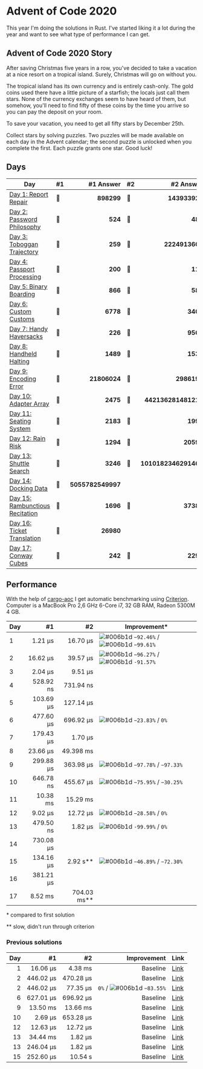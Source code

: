 # Advent of Code 2020

This year I'm doing the solutions in Rust. I've started liking it a lot during the year and want to see what type of performance I can get.

## Advent of Code 2020 Story

After saving Christmas five years in a row, you've decided to take a vacation at a nice resort on a tropical island. Surely, Christmas will go on without you.

The tropical island has its own currency and is entirely cash-only. The gold coins used there have a little picture of a starfish; the locals just call them stars. None of the currency exchanges seem to have heard of them, but somehow, you'll need to find fifty of these coins by the time you arrive so you can pay the deposit on your room.

To save your vacation, you need to get all fifty stars by December 25th.

Collect stars by solving puzzles. Two puzzles will be made available on each day in the Advent calendar; the second puzzle is unlocked when you complete the first. Each puzzle grants one star. Good luck!

## Days

| Day                                                                                                               | #1  |         #1 Answer | #2  |            #2 Answer |
| ----------------------------------------------------------------------------------------------------------------- | --- | ----------------: | --- | -------------------: |
| [Day 1: Report Repair](https://github.com/believer/advent-of-code/blob/master/rust/2020/src/day_01.rs)            | 🌟  |        **898299** | 🌟  |        **143933922** |
| [Day 2: Password Philosophy](https://github.com/believer/advent-of-code/blob/master/rust/2020/src/day_02.rs)      | 🌟  |           **524** | 🌟  |              **485** |
| [Day 3: Toboggan Trajectory](https://github.com/believer/advent-of-code/blob/master/rust/2020/src/day_03.rs)      | 🌟  |           **259** | 🌟  |       **2224913600** |
| [Day 4: Passport Processing](https://github.com/believer/advent-of-code/blob/master/rust/2020/src/day_04.rs)      | 🌟  |           **200** | 🌟  |              **116** |
| [Day 5: Binary Boarding](https://github.com/believer/advent-of-code/blob/master/rust/2020/src/day_05.rs)          | 🌟  |           **866** | 🌟  |              **583** |
| [Day 6: Custom Customs](https://github.com/believer/advent-of-code/blob/master/rust/2020/src/day_06.rs)           | 🌟  |          **6778** | 🌟  |             **3406** |
| [Day 7: Handy Haversacks](https://github.com/believer/advent-of-code/blob/master/rust/2020/src/day_07.rs)         | 🌟  |           **226** | 🌟  |             **9569** |
| [Day 8: Handheld Halting](https://github.com/believer/advent-of-code/blob/master/rust/2020/src/day_08.rs)         | 🌟  |          **1489** | 🌟  |             **1539** |
| [Day 9: Encoding Error](https://github.com/believer/advent-of-code/blob/master/rust/2020/src/day_09.rs)           | 🌟  |      **21806024** | 🌟  |          **2986195** |
| [Day 10: Adapter Array](https://github.com/believer/advent-of-code/blob/master/rust/2020/src/day_10.rs)           | 🌟  |          **2475** | 🌟  |  **442136281481216** |
| [Day 11: Seating System](https://github.com/believer/advent-of-code/blob/master/rust/2020/src/day_11.rs)          | 🌟  |          **2183** | 🌟  |             **1990** |
| [Day 12: Rain Risk](https://github.com/believer/advent-of-code/blob/master/rust/2020/src/day_12.rs)               | 🌟  |          **1294** | 🌟  |            **20592** |
| [Day 13: Shuttle Search](https://github.com/believer/advent-of-code/blob/master/rust/2020/src/day_13.rs)          | 🌟  |          **3246** | 🌟  | **1010182346291467** |
| [Day 14: Docking Data](https://github.com/believer/advent-of-code/blob/master/rust/2020/src/day_14.rs)            | 🌟  | **5055782549997** |     |                      |
| [Day 15: Rambunctious Recitation](https://github.com/believer/advent-of-code/blob/master/rust/2020/src/day_15.rs) | 🌟  |          **1696** | 🌟  |            **37385** |
| [Day 16: Ticket Translation](https://github.com/believer/advent-of-code/blob/master/rust/2020/src/day_16.rs)      | 🌟  |         **26980** |     |                      |
| [Day 17: Conway Cubes](https://github.com/believer/advent-of-code/blob/master/rust/2020/src/day_17.rs)            | 🌟  |           **242** | 🌟  |             **2292** |

## Performance

With the help of [cargo-aoc](https://github.com/gobanos/cargo-aoc) I get automatic benchmarking using [Criterion](https://github.com/bheisler/criterion.rs). Computer is a MacBook Pro 2,6 GHz 6-Core i7, 32 GB RAM, Radeon 5300M 4 GB.

| Day |        #1 |            #2 | Improvement\*                                                                                                                                         |
| --- | --------: | ------------: | ----------------------------------------------------------------------------------------------------------------------------------------------------- |
| 1   |   1.21 µs |      16.70 µs | ![#006b1d](https://via.placeholder.com/15/006b1d/000000?text=+) `−92.46%` / ![#006b1d](https://via.placeholder.com/15/006b1d/000000?text=+) `−99.61%` |
| 2   |  16.62 µs |      39.57 µs | ![#006b1d](https://via.placeholder.com/15/006b1d/000000?text=+) `−96.27%` / ![#006b1d](https://via.placeholder.com/15/006b1d/000000?text=+) `-91.57%` |
| 3   |   2.04 µs |       9.51 µs |                                                                                                                                                       |
| 4   | 528.92 ns |     731.94 ns |                                                                                                                                                       |
| 5   | 103.69 µs |     127.14 µs |                                                                                                                                                       |
| 6   | 477.60 µs |     696.92 µs | ![#006b1d](https://via.placeholder.com/15/006b1d/000000?text=+) `−23.83%` / `0%`                                                                      |
| 7   | 179.43 µs |       1.70 µs |                                                                                                                                                       |
| 8   |  23.66 µs |     49.398 ms |                                                                                                                                                       |
| 9   | 299.88 µs |     363.98 µs | ![#006b1d](https://via.placeholder.com/15/006b1d/000000?text=+) `−97.78%` / `−97.33%`                                                                 |
| 10  | 646.78 ns |     455.67 µs | ![#006b1d](https://via.placeholder.com/15/006b1d/000000?text=+) `−75.95%` / `−30.25%`                                                                 |
| 11  |  10.38 ms |      15.29 ms |                                                                                                                                                       |
| 12  |   9.02 µs |      12.72 µs | ![#006b1d](https://via.placeholder.com/15/006b1d/000000?text=+) `−28.58%` / `0%`                                                                      |
| 13  | 479.50 ns |       1.82 µs | ![#006b1d](https://via.placeholder.com/15/006b1d/000000?text=+) `-99.99%` / `0%`                                                                      |
| 14  | 730.08 µs |               |                                                                                                                                                       |
| 15  | 134.16 µs |    2.92 s\*\* | ![#006b1d](https://via.placeholder.com/15/006b1d/000000?text=+) `−46.89%` / `−72.30%`                                                                 |
| 16  | 381.21 µs |               |                                                                                                                                                       |
| 17  |   8.52 ms | 704.03 ms\*\* |                                                                                                                                                       |

\* compared to first solution

\*\* slow, didn't run through criterion

### Previous solutions

| Day |        #1 |        #2 |                                                                      Improvement | Link                                                                                                                         |
| --: | --------: | --------: | -------------------------------------------------------------------------------: | ---------------------------------------------------------------------------------------------------------------------------- |
|   1 |  16.06 µs |   4.38 ms |                                                                         Baseline | [Link](https://github.com/believer/advent-of-code/blob/7e0bc4927db3a9d4f8fd0fd1a0f34feba4f6f3dc/rust-2020/day_01/src/lib.rs) |
|   2 | 446.02 µs | 470.28 µs |                                                                         Baseline | [Link](https://github.com/believer/advent-of-code/blob/aee8289c2ffd0c20968c43e573fc5828d88a82a6/rust/2020/src/day_02.rs)     |
|   2 | 446.02 µs |  77.35 µs | `0%` / ![#006b1d](https://via.placeholder.com/15/006b1d/000000?text=+) `−83.55%` | [Link](https://github.com/believer/advent-of-code/blob/0cce6ca175c8d89e43772bc386f152bc6167edbd/rust/2020/src/day_02.rs)     |
|   6 | 627.01 µs | 696.92 µs |                                                                         Baseline | [Link](https://github.com/believer/advent-of-code/blob/65cc61f1745db7579b47577769ba00f04f7e5f99/rust/2020/src/day_06.rs)     |
|   9 |  13.50 ms |  13.66 ms |                                                                         Baseline | [Link](https://github.com/believer/advent-of-code/blob/cc12a3d53eeb1deebc747ca2daeafaed5a97b3f3/rust/2020/src/day_09.rs)     |
|  10 |   2.69 µs | 653.28 µs |                                                                         Baseline | [Link](https://github.com/believer/advent-of-code/blob/7570c1e6123a3acb8687160e4415bf9aeac2d878/rust/2020/src/day_10.rs)     |
|  12 |  12.63 µs |  12.72 µs |                                                                         Baseline | [Link](https://github.com/believer/advent-of-code/blob/209b56f57390cc6cc9fdc23a52369d2b0e7fb877/rust/2020/src/day_12.rs)     |
|  13 |  34.44 ms |   1.82 µs |                                                                         Baseline | [Link](https://github.com/believer/advent-of-code/blob/ab0d72e1c582699ef888609a7b7555e8e514c5db/rust/2020/src/day_13.rs)     |
|  13 | 246.04 µs |   1.82 µs |                                                                         Baseline | [Link](https://github.com/believer/advent-of-code/blob/ebb46bf2ed026f034601bea8434374b19fcc410c/rust/2020/src/day_13.rs)     |
|  15 | 252.60 µs |   10.54 s |                                                                         Baseline | [Link](https://github.com/believer/advent-of-code/blob/88d3b986791fff98db7551acc7a77c8069a1b6f8/rust/2020/src/day_15.rs)     |
